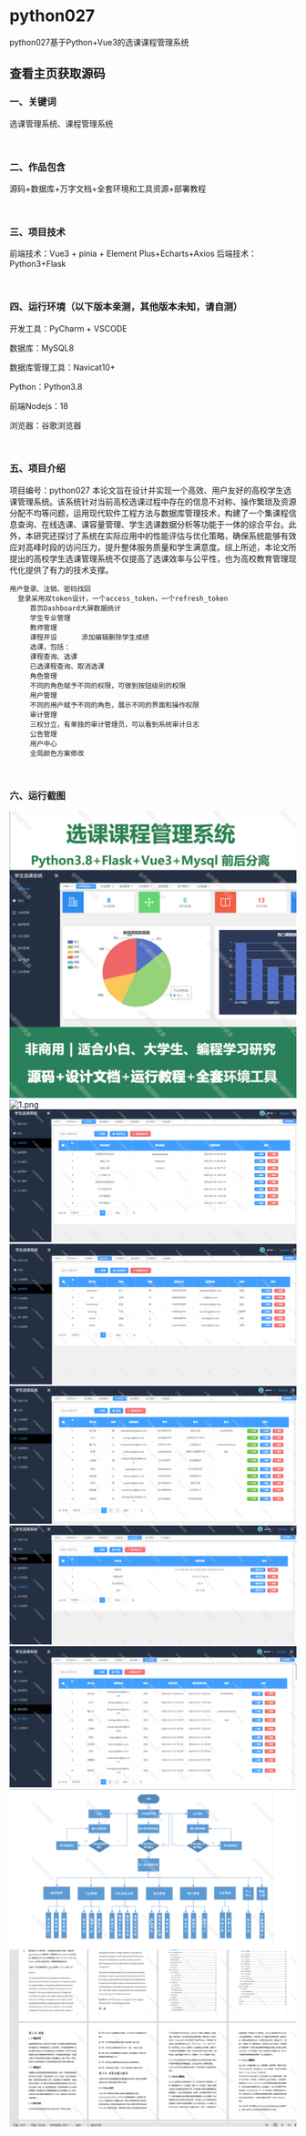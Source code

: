 # python027
python027基于Python+Vue3的选课课程管理系统
 
## 查看主页获取源码


### 一、关键词

选课管理系统、课程管理系统

<br/>

### 二、作品包含

源码+数据库+万字文档+全套环境和工具资源+部署教程


<br/>

### 三、项目技术

前端技术：Vue3 + pinia + Element Plus+Echarts+Axios
后端技术：Python3+Flask
  

<br/>

### 四、运行环境（以下版本亲测，其他版本未知，请自测）

开发工具：PyCharm + VSCODE

数据库：MySQL8

数据库管理工具：Navicat10+

Python：Python3.8

前端Nodejs：18

浏览器：谷歌浏览器



<br/>

### 五、项目介绍

项目编号：python027
  本论文旨在设计并实现一个高效、用户友好的高校学生选课管理系统。该系统针对当前高校选课过程中存在的信息不对称、操作繁琐及资源分配不均等问题，运用现代软件工程方法与数据库管理技术，构建了一个集课程信息查询、在线选课、课容量管理、学生选课数据分析等功能于一体的综合平台。此外，本研究还探讨了系统在实际应用中的性能评估与优化策略，确保系统能够有效应对高峰时段的访问压力，提升整体服务质量和学生满意度。综上所述，本论文所提出的高校学生选课管理系统不仅提高了选课效率与公平性，也为高校教育管理现代化提供了有力的技术支撑。

    用户登录、注销、密码找回
      登录采用双token设计，一个access_token，一个refresh_token
         首页Dashboard大屏数据统计
         学生专业管理
         教师管理
         课程开设      添加编辑删除学生成绩
         选课，包括：
         课程查询、选课
         已选课程查询、取消选课
         角色管理
         不同的角色赋予不同的权限，可做到按钮级别的权限
         用户管理
         不同的用户赋予不同的角色，展示不同的界面和操作权限
         审计管理
         三权分立，有单独的审计管理员，可以看到系统审计日志
         公告管理
         用户中心
         全局颜色方案修改


<br/>

### 六、运行截图

![cover.png](./cover.png)
![1.png](./1.png)
![2.png](./2.png)
![3.png](./3.png)
![4.png](./4.png)
![5.png](./5.png)
![6.png](./6.png)
![7.png](./7.png)
![8.png](./8.png)
